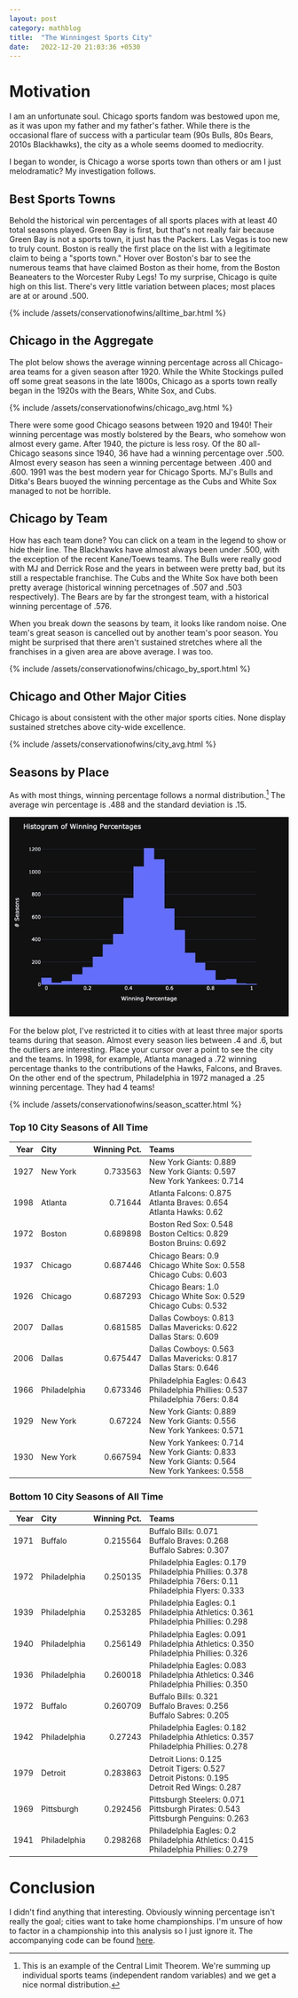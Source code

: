 ```yaml
---
layout: post
category: mathblog
title:  "The Winningest Sports City"
date:   2022-12-20 21:03:36 +0530
---
```

# Motivation 

I am an unfortunate soul. Chicago sports fandom was bestowed upon me, as it was upon my father and my father's father. While there is the occasional flare of success with a particular team (90s Bulls, 80s Bears, 2010s Blackhawks), the city as a whole seems doomed to mediocrity. 

I began to wonder, is Chicago a worse sports town than others or am I just melodramatic? My investigation follows.

## Best Sports Towns
Behold the historical win percentages of all sports places with at least 40 total seasons played. Green Bay is first, but that's not really fair because Green Bay is not a sports town, it just has the Packers. Las Vegas is too new to truly count. Boston is really the first place on the list with a legitimate claim to being a "sports town." Hover over Boston's bar to see the numerous teams that have claimed Boston as their home, from the Boston Beaneaters to the Worcester Ruby Legs! To my surprise, Chicago is quite high on this list. There's very little variation between places; most places are at or around .500.

{% include /assets/conservationofwins/alltime_bar.html %}


## Chicago in the Aggregate
The plot below shows the average winning percentage across all Chicago-area teams for a given season after 1920. While the White Stockings pulled off some great seasons in the late 1800s, Chicago as a sports town really began in the 1920s with the Bears, White Sox, and Cubs.

{% include /assets/conservationofwins/chicago_avg.html %}

There were some good Chicago seasons between 1920 and 1940! Their winning percentage was mostly bolstered by the Bears, who somehow won almost every game. After 1940, the picture is less rosy. Of the 80 all-Chicago seasons since 1940, 36 have had a winning percentage over .500. Almost every season has seen a winning percentage between .400 and .600. 1991 was the best modern year for Chicago Sports. MJ's Bulls and Ditka's Bears buoyed the winning percentage as the Cubs and White Sox managed to not be horrible.

## Chicago by Team
How has each team done? You can click on a team in the legend to show or hide their line. The Blackhawks have almost always been under .500, with the exception of the recent Kane/Toews teams. The Bulls were really good with MJ and Derrick Rose and the years in between were pretty bad, but its still a respectable franchise. The Cubs and the White Sox have both been pretty average (historical winning percetnages of .507 and .503 respectively). The Bears are by far the strongest team, with a historical winning percentage of .576. 

When you break down the seasons by team, it looks like random noise. One team's great season is cancelled out by another team's poor season. You might be surprised that there aren't sustained stretches where all the franchises in a given area are above average. I was too.  

{% include /assets/conservationofwins/chicago_by_sport.html %}


## Chicago and Other Major Cities
Chicago is about consistent with the other major sports cities. None display sustained stretches above city-wide excellence. 

{% include /assets/conservationofwins/city_avg.html %}

## Seasons by Place
As with most things, winning percentage follows a normal distribution.[^1] The average win percentage is .488 and the standard deviation is .15. 

![Armymarkdown](/assets/conservationofwins/hist.jpeg)

For the below plot, I've restricted it to cities with at least three major sports teams during that season. Almost every season lies between .4 and .6, but the outliers are interesting. Place your cursor over a point to see the city and the teams. In 1998, for example, Atlanta managed a .72 winning percentage thanks to the contributions of the Hawks, Falcons, and Braves. On the other end of the spectrum, Philadelphia in 1972 managed a .25 winning percentage. They had 4 teams! 

{% include /assets/conservationofwins/season_scatter.html %}

### Top 10 City Seasons of All Time

|   Year | City        |   Winning Pct. | Teams                                                                                                      |
|-------:|:-------------|----------:|:-----------------------------------------------------------------------------------------------------------|
|   1927 | New York     |  0.733563 | New York Giants: 0.889<br>New York Giants: 0.597<br>New York Yankees: 0.714<br>                            |
|   1998 | Atlanta      |  0.71644  | Atlanta Falcons: 0.875<br>Atlanta Braves: 0.654<br>Atlanta Hawks: 0.62<br>                                 |
|   1972 | Boston       |  0.689898 | Boston Red Sox: 0.548<br>Boston Celtics: 0.829<br>Boston Bruins: 0.692<br>                                 |
|   1937 | Chicago      |  0.687446 | Chicago Bears: 0.9<br>Chicago White Sox: 0.558<br>Chicago Cubs: 0.603<br>                                  |
|   1926 | Chicago      |  0.687293 | Chicago Bears: 1.0<br>Chicago White Sox: 0.529<br>Chicago Cubs: 0.532<br>                                  |
|   2007 | Dallas       |  0.681585 | Dallas Cowboys: 0.813<br>Dallas Mavericks: 0.622<br>Dallas Stars: 0.609<br>                                |
|   2006 | Dallas       |  0.675447 | Dallas Cowboys: 0.563<br>Dallas Mavericks: 0.817<br>Dallas Stars: 0.646<br>                                |
|   1966 | Philadelphia |  0.673346 | Philadelphia Eagles: 0.643<br>Philadelphia Phillies: 0.537<br>Philadelphia 76ers: 0.84<br>                 |
|   1929 | New York     |  0.67224  | New York Giants: 0.889<br>New York Giants: 0.556<br>New York Yankees: 0.571<br>                            |
|   1930 | New York     |  0.667594 | New York Yankees: 0.714<br>New York Giants: 0.833<br>New York Giants: 0.564<br>New York Yankees: 0.558<br> |

### Bottom 10 City Seasons of All Time


|   Year | City        |   Winning Pct. | Teams                                                                                                                    |
|-------:|:-------------|----------:|:-------------------------------------------------------------------------------------------------------------------------|
|   1971 | Buffalo      |  0.215564 | Buffalo Bills: 0.071<br>Buffalo Braves: 0.268<br>Buffalo Sabres: 0.307<br>                                               |
|   1972 | Philadelphia |  0.250135 | Philadelphia Eagles: 0.179<br>Philadelphia Phillies: 0.378<br>Philadelphia 76ers: 0.11<br>Philadelphia Flyers: 0.333<br> |
|   1939 | Philadelphia |  0.253285 | Philadelphia Eagles: 0.1<br>Philadelphia Athletics: 0.361<br>Philadelphia Phillies: 0.298<br>                            |
|   1940 | Philadelphia |  0.256149 | Philadelphia Eagles: 0.091<br>Philadelphia Athletics: 0.350<br>Philadelphia Phillies: 0.326<br>                          |
|   1936 | Philadelphia |  0.260018 | Philadelphia Eagles: 0.083<br>Philadelphia Athletics: 0.346<br>Philadelphia Phillies: 0.350<br>                          |
|   1972 | Buffalo      |  0.260709 | Buffalo Bills: 0.321<br>Buffalo Braves: 0.256<br>Buffalo Sabres: 0.205<br>                                               |
|   1942 | Philadelphia |  0.27243  | Philadelphia Eagles: 0.182<br>Philadelphia Athletics: 0.357<br>Philadelphia Phillies: 0.278<br>                          |
|   1979 | Detroit      |  0.283863 | Detroit Lions: 0.125<br>Detroit Tigers: 0.527<br>Detroit Pistons: 0.195<br>Detroit Red Wings: 0.287<br>                  |
|   1969 | Pittsburgh   |  0.292456 | Pittsburgh Steelers: 0.071<br>Pittsburgh Pirates: 0.543<br>Pittsburgh Penguins: 0.263<br>                                |
|   1941 | Philadelphia |  0.298268 | Philadelphia Eagles: 0.2<br>Philadelphia Athletics: 0.415<br>Philadelphia Phillies: 0.279<br>                            |

# Conclusion
I didn't find anything that interesting. Obviously winning percentage isn't really the goal; cities want to take home championships. I'm unsure of how to factor in a championship into this analysis so I just ignore it. The accompanying code can be found [here](https://github.com/jschless/conservation_of_wins). 


[^1]: This is an example of the Central Limit Theorem. We're summing up individual sports teams (independent random variables) and we get a nice normal distribution.

